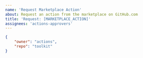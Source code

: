 ```yaml
---
name: 'Request Marketplace Action'
about: Request an action from the marketplace on GitHub.com
title: 'Request: [MARKETPLACE_ACTION]'
assignees: 'actions-approvers'
---
```

<!-- For full automation and to reduce delays in fulfilling this request
     update the JSON block shown using the following values from the URL of the requested action.
     https://github.com/[owner]/[repo]
     https://github.com/actions/toolkit
     Replace example action `https://github.com/actions/toolkit` -->

```json request
{
    "owner": "actions",
    "repo": "toolkit"
}
```


